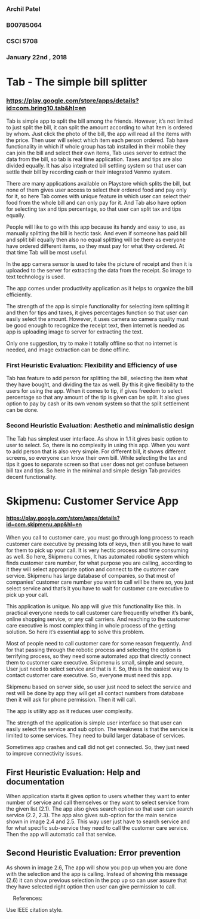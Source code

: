  ### **Archil Patel** ###
 ### **B00785064** ###
 ### **CSCI 5708** ###
 ### **January 22nd , 2018** ###






# Tab - The simple bill splitter #
### https://play.google.com/store/apps/details?id=com.bring10.tab&hl=en ###


Tab is simple app to split the bill among the friends. However, it’s not limited to just split the bill, it can split the amount according to what item is ordered by whom. Just click the photo of the bill, the app will read all the items with the price. Then user will select which item each person ordered. Tab have functionality in which if whole group has tab installed in their mobile they can join the bill and select their own items, Tab uses server to extract the data from the bill, so tab is real time application. Taxes and tips are also divided equally. It has also integrated bill settling system so that user can settle their bill by recording cash or their integrated Venmo system.

There are many applications available on Playstore which splits the bill, but none of them gives user access to select their ordered food and pay only for it, so here Tab comes with unique feature in which user can select their food from the whole bill and can only pay for it. And Tab also have option for selecting tax and tips percentage, so that user can split tax and tips equally.

People will like to go with this app because its handy and easy to use, as manually splitting the bill is hectic task. And even if someone has paid bill and split bill equally then also no equal splitting will be there as everyone have ordered different items, so they must pay for what they ordered. At that time Tab will be most useful.

In the app camera sensor is used to take the picture of receipt and then it is uploaded to the server for extracting the data from the receipt. So image to text technology is used.

The app comes under productivity application as it helps to organize the bill efficiently.

The strength of the app is simple functionality for selecting item splitting it and then for tips and taxes, it gives percentages function so that user can easily select the amount. However, it uses camera so camera quality must be good enough to recognize the receipt text, then internet is needed as app is uploading image to server for extracting the text.

Only one suggestion, try to make it totally offline so that no internet is needed, and image extraction can be done offline.


### **First Heuristic Evaluation:** Flexibility and Efficiency of use ###
Tab has feature to add person for splitting the bill, selecting the item what they have bought, and dividing the tax as well. By this it give flexibility to the users for using the app. When it comes to tip, if gives freedom to select percentage so that any amount of the tip is given can be split. It also gives option to pay by cash or its own venom system so that the split settlement can be done.


### **Second Heuristic Evaluation:** Aesthetic and minimalistic design ###
The Tab has simplest user interface. As show in 1.1 it gives basic option to user to select. So, there is no complexity in using this app. When you want to add person that is also very simple. For different bill, it shows different screens, so everyone can know their own bill. While selecting the tax and tips it goes to separate screen so that user does not get confuse between bill tax and tips. So here in the minimal and simple design Tab provides decent functionality. 









# Skipmenu: Customer Service App #
#### https://play.google.com/store/apps/details?id=com.skipmenu.app&hl=en ####


When you call to customer care, you must go through long process to reach customer care executive by pressing lots of keys, then still you have to wait for them to pick up your call. It is very hectic process and time consuming as well. So here, Skipmenu comes, It has automated robotic system which finds customer care number, for what purpose you are calling, according to it they will select appropriate option and connect to the customer care service. Skipmenu has large database of companies, so that most of companies’ customer care number you want to call will be there so, you just select service and that’s it you have to wait for customer care executive to pick up your call.

This application is unique. No app will give this functionality like this. In practical everyone needs to call customer care frequently whether it’s bank, online shopping service, or any call carriers. And reaching to the customer care executive is most complex thing in whole process of the getting solution. So here it’s essential app to solve this problem.

Most of people need to call customer care for some reason frequently. And for that passing through the robotic process and selecting the option is terrifying process, so they need some automated app that directly connect them to customer care executive. Skipmenu is small, simple and secure, User just need to select service and that is it. So, this is the easiest way to contact customer care executive. So, everyone must need this app.

Skipmenu based on server side, so user just need to select the service and rest will be done by app they will get all contact numbers from database then it will ask for phone permission. Then it will call.

The app is utility app as it reduces user complexity.

The strength of the application is simple user interface so that user can easily select the service and sub option. The weakness is that the service is limited to some services. They need to build larger database of services.

Sometimes app crashes and call did not get connected. So, they just need to improve connectivity issues.


## **First Heuristic Evaluation:** Help and documentation ##
When application starts it gives option to users whether they want to enter number of service and call themselves or they want to select service from the given list (2.1). The app also gives search option so that user can search service (2.2, 2.3). The app also gives sub-option for the main service shown in image 2.4 and 2.5. This way user just have to search service and for what specific sub-service they need to call the customer care service. Then the app will automatic call that service.

## **Second Heuristic Evaluation:** Error prevention ##
As shown in image 2.6, The app will show you pop up when you are done with the selection and the app is calling. Instead of showing this message (2.6) it can show previous selection in the pop up so can user assure that they have selected right option then user can give permission to call.

 
References:

Use IEEE citation style.
